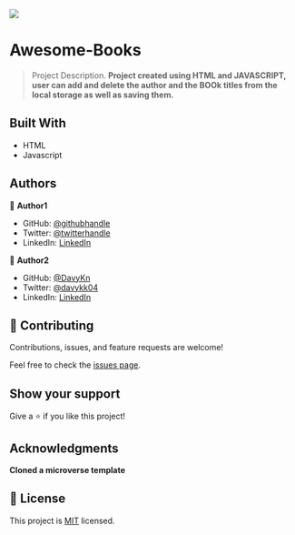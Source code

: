![](https://img.shields.io/badge/Microverse-blueviolet)

# Awesome-Books

> Project Description.
> **Project created using HTML and JAVASCRIPT, user can add and delete the author and the BOOk titles from the local storage as well as saving them.**

## Built With

- HTML
- Javascript


## Authors

👤 **Author1**

- GitHub: [@githubhandle](https://github.com/Nyame-Wolf/)
- Twitter: [@twitterhandle](https://twitter.com/Mumenyam)
- LinkedIn: [LinkedIn](https://www.linkedin.com/in/mumenya-nyamu-web-designer-data-enthusiast/)

👤 **Author2**

- GitHub: [@DavyKn](https://github.com/DavyKn)
- Twitter: [@davykk04](https://twitter.com/davykk04)
- LinkedIn: [LinkedIn](https://www.linkedin.com/in/davis-katana-246600159/)

## 🤝 Contributing

Contributions, issues, and feature requests are welcome!

Feel free to check the [issues page](../../issues/).

## Show your support

Give a ⭐️ if you like this project!

## Acknowledgments

**Cloned a microverse template**

## 📝 License

This project is [MIT](./MIT.md) licensed.

